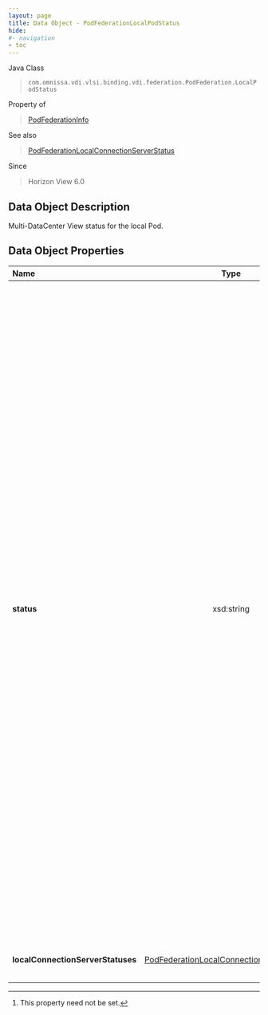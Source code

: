 ```yaml
---
layout: page
title: Data Object - PodFederationLocalPodStatus
hide:
#- navigation
- toc
---
```






Java Class
> `com.omnissa.vdi.vlsi.binding.vdi.federation.PodFederation.LocalPodStatus`

Property of
> [PodFederationInfo](vdi.federation.PodFederation.PodFederationInfo.md#field_detail)

See also
> [PodFederationLocalConnectionServerStatus](vdi.federation.PodFederation.LocalConnectionServerStatus.md)

Since
> Horizon View 6.0


## Data Object Description

Multi-DataCenter View status for the local Pod.

## Data Object Properties

 Name | Type | Description
:---|:---:|:---
**status**|  xsd:string|  The Multi-DataCenter View status for the local Pod.<br>* This property will be one of:<br><table><thead><tr><th>Value</th><th>Description</th></tr></thead><tbody><tr><td>"ENABLED"</td><td>Multi-DataCenter View is enabled.</td></tr><tr><td>"DISABLED"</td><td>Multi-DataCenter View is disabled.</td></tr><tr><td>"PENDING"</td><td>Multi-DataCenter View is undergoing an operation related to initialization, uninitialization, joining, or unjoining.</td></tr><tr><td>"ENABLE_ERROR"</td><td>This status indicates the current Connection Server has failed to reach the ENABLED status in a timely manner. Other Connection Servers in the same Pod were successfully ENABLED. This status may also indicate the current Connection Server was recently installed.</td></tr><tr><td>"DISABLE_ERROR"</td><td>This status indicates the current Connection Server has failed to reach the DISABLED status in a timely manner. Other Connection Servers in the same Pod were successfully DISABLED.</td></tr></tbody></table>
**localConnectionServerStatuses**| [PodFederationLocalConnectionServerStatus[]](vdi.federation.PodFederation.LocalConnectionServerStatus.md)|  Individual Connection Server Multi-DataCenter View statuses for this pod. Null if insufficient permission to read Connection Server settings. [^1]
 


 


[^1]: This property need not be set.